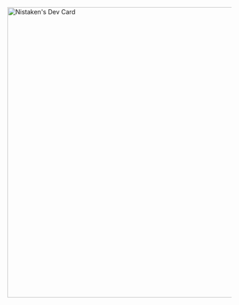 <a href="https://app.daily.dev/nistaken"><img src="https://api.daily.dev/devcards/v2/K8WsFgLT9ykIy4yTzK8Qg.png?type=wide&r=q1l" width="652" alt="Nistaken's Dev Card"/></a>
